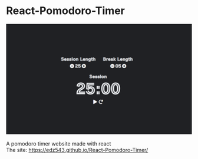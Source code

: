 # React-Pomodoro-Timer
![Pomodoro Timer Preview](/assets/pomodoro-timer-preview.png)

A pomodoro timer website made with react \
The site: https://edz543.github.io/React-Pomodoro-Timer/
